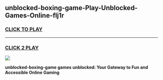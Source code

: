 
## unblocked-boxing-game-Play-Unblocked-Games-Online-flj1r
<h3>
<a href="https://premium76.site?title=unblocked-boxing-game&ref=24A">CLICK TO PLAY</a></h3>
<hr>

<h3>
<a href="https://premium76.site?title=unblocked-boxing-game&ref=24A">CLICK 2 PLAY</a>
  
</h3>

<a href="https://premium76.site?title=unblocked-boxing-game&ref=24A"><img src="https://clearcache.store/games.png"></a>


**unblocked-boxing-game games unblocked: Your Gateway to Fun and Accessible Online Gaming**
